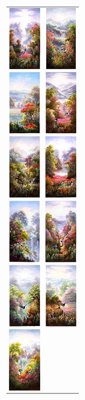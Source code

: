  <table>
     <tr>
         <td>
             <a href="1">
                 <center>
                     <img maxwidth="150" maxheight="150" src="1\Thumbnails\Thumbnail.Jpeg" />
                 </center>
             </a>
         </td>
         <td>
             <a href="2">
                 <center>
                     <img maxwidth="150" maxheight="150" src="2\Thumbnails\Thumbnail.Jpeg" />
                 </center>
             </a>
         </td>
     </tr>
     <tr>
         <td>
             <a href="3">
                 <center>
                     <img maxwidth="150" maxheight="150" src="3\Thumbnails\Thumbnail.Jpeg" />
                 </center>
             </a>
         </td>
         <td>
             <a href="4">
                 <center>
                     <img maxwidth="150" maxheight="150" src="4\Thumbnails\Thumbnail.Jpeg" />
                 </center>
             </a>
         </td>
     </tr>
     <tr>
         <td>
             <a href="5">
                 <center>
                     <img maxwidth="150" maxheight="150" src="5\Thumbnails\Thumbnail.Jpeg" />
                 </center>
             </a>
         </td>
         <td>
             <a href="6">
                 <center>
                     <img maxwidth="150" maxheight="150" src="6\Thumbnails\Thumbnail.Jpeg" />
                 </center>
             </a>
         </td>
     </tr>
     <tr>
         <td>
             <a href="7">
                 <center>
                     <img maxwidth="150" maxheight="150" src="7\Thumbnails\Thumbnail.Jpeg" />
                 </center>
             </a>
         </td>
         <td>
             <a href="8">
                 <center>
                     <img maxwidth="150" maxheight="150" src="8\Thumbnails\Thumbnail.Jpeg" />
                 </center>
             </a>
         </td>
     </tr>
     <tr>
         <td>
             <a href="9">
                 <center>
                     <img maxwidth="150" maxheight="150" src="9\Thumbnails\Thumbnail.Jpeg" />
                 </center>
             </a>
         </td>
         <td>
             <a href="10">
                 <center>
                     <img maxwidth="150" maxheight="150" src="10\Thumbnails\Thumbnail.Jpeg" />
                 </center>
             </a>
         </td>
     </tr>
     <tr>
         <td>
             <a href="11">
                 <center>
                     <img maxwidth="150" maxheight="150" src="11\Thumbnails\Thumbnail.Jpeg" />
                 </center>
             </a>
         </td>
     </tr>
 </table>
